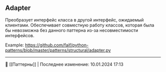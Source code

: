 ## Adapter
Преобразует интерфейс класса в другой интерфейс, ожидаемый клиентами. Обеспечивает совместную работу классов, которая была бы невозможна без данного паттерна из-за несовместимости интерфейсов.

Example: https://github.com/faif/python-patterns/blob/master/patterns/structural/adapter.py

----
📂 [[Паттерны]] | Последнее изменение: 10.01.2024 17:13